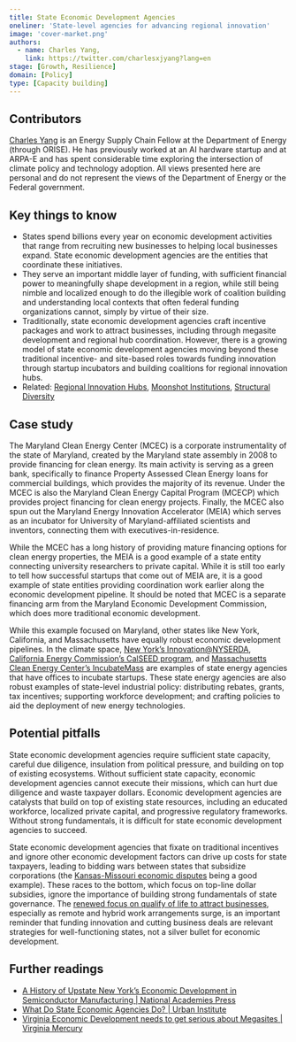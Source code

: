```yaml
---
title: State Economic Development Agencies
oneliner: 'State-level agencies for advancing regional innovation'
image: 'cover-market.png'
authors:
  - name: Charles Yang,
    link: https://twitter.com/charlesxjyang?lang=en
stage: [Growth, Resilience]
domain: [Policy]
type: [Capacity building]
---
```


## Contributors

[Charles Yang](https://www.linkedin.com/in/charlesxjyang/) is an Energy Supply Chain Fellow at the Department of Energy (through ORISE). He has previously worked at an AI hardware startup and at ARPA-E and has spent considerable time exploring the intersection of climate policy and technology adoption. All views presented here are personal and do not represent the views of the Department of Energy or the Federal government.

## Key things to know

- States spend billions every year on economic development activities that range from recruiting new businesses to helping local businesses expand. State economic development agencies are the entities that coordinate these initiatives.
- They serve an important middle layer of funding, with sufficient financial power to meaningfully shape development in a region, while still being nimble and localized enough to do the illegible work of coalition building and understanding local contexts that often federal funding organizations cannot, simply by virtue of their size.
- Traditionally, state economic development agencies craft incentive packages and work to attract businesses, including through megasite development and regional hub coordination. However, there is a growing model of state economic development agencies moving beyond these traditional incentive- and site-based roles towards funding innovation through startup incubators and building coalitions for regional innovation hubs.
- Related: [Regional Innovation Hubs](/collection?lever=Regional%2520Innovation%2520Hubs), [Moonshot Institutions](/collection?lever=Moonshot%2520Institutions), [Structural Diversity](/collection?lever=Structural%2520Diversity)

## Case study

The Maryland Clean Energy Center (MCEC) is a corporate instrumentality of the state of Maryland, created by the Maryland state assembly in 2008 to provide financing for clean energy. Its main activity is serving as a green bank, specifically to finance Property Assessed Clean Energy loans for commercial buildings, which provides the majority of its revenue. Under the MCEC is also the Maryland Clean Energy Capital Program (MCECP) which provides project financing for clean energy projects. Finally, the MCEC also spun out the Maryland Energy Innovation Accelerator (MEIA) which serves as an incubator for University of Maryland-affiliated scientists and inventors, connecting them with executives-in-residence.

While the MCEC has a long history of providing mature financing options for clean energy properties, the MEIA is a good example of a state entity connecting university researchers to private capital. While it is still too early to tell how successful startups that come out of MEIA are, it is a good example of state entities providing coordination work earlier along the economic development pipeline. It should be noted that MCEC is a separate financing arm from the Maryland Economic Development Commission, which does more traditional economic development.

While this example focused on Maryland, other states like New York, California, and Massachusetts have equally robust economic development pipelines. In the climate space, [New York’s Innovation@NYSERDA](https://www.nyserda.ny.gov/All-Programs), [California Energy Commission’s CalSEED program](https://calseed.fund/), and [Massachusetts Clean Energy Center’s IncubateMass](https://www.masscec.com/program/incubatemass) are examples of state energy agencies that have offices to incubate startups. These state energy agencies are also robust examples of state-level industrial policy: distributing rebates, grants, tax incentives; supporting workforce development; and crafting policies to aid the deployment of new energy technologies.

## Potential pitfalls

State economic development agencies require sufficient state capacity, careful due diligence, insulation from political pressure, and building on top of existing ecosystems. Without sufficient state capacity, economic development agencies cannot execute their missions, which can hurt due diligence and waste taxpayer dollars. Economic development agencies are catalysts that build on top of existing state resources, including an educated workforce, localized private capital, and progressive regulatory frameworks. Without strong fundamentals, it is difficult for state economic development agencies to succeed.

State economic development agencies that fixate on traditional incentives and ignore other economic development factors can drive up costs for state taxpayers, leading to bidding wars between states that subsidize corporations (the [Kansas-Missouri economic disputes](https://www.brookings.edu/articles/the-end-of-kansas-missouris-border-war-should-mark-a-new-chapter-for-both-states-economies/) being a good example). These races to the bottom, which focus on top-line dollar subsidies, ignore the importance of building strong fundamentals of state governance. The [renewed focus on qualify of life to attract businesses](https://www.brookings.edu/articles/improving-quality-of-life-not-just-business-is-the-best-path-to-midwestern-rejuvenation/), especially as remote and hybrid work arrangements surge, is an important reminder that funding innovation and cutting business deals are relevant strategies for well-functioning states, not a silver bullet for economic development.

## Further readings

- [A History of Upstate New York’s Economic Development in Semiconductor Manufacturing | National Academies Press](https://nap.nationalacademies.org/read/18511/chapter/2#5)
- [What Do State Economic Agencies Do? | Urban Institute](https://www.urban.org/research/publication/what-do-state-economic-agencies-do)
- [Virginia Economic Development needs to get serious about Megasites | Virginia Mercury](https://www.virginiamercury.com/2022/03/02/will-reforms-at-virginias-economic-development-agency-continue/)
